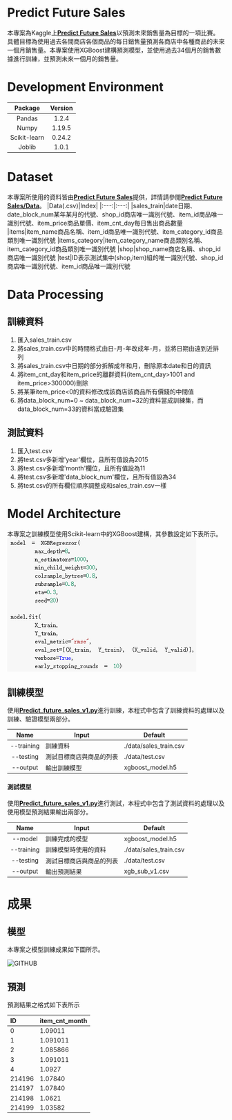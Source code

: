 # Predict Future Sales
本專案為Kaggle上[**Predict Future Sales**](https://www.kaggle.com/c/competitive-data-science-predict-future-sales/overview)以預測未來銷售量為目標的一項比賽。具體目標為使用過去各間商店各個商品的每日銷售量預測各商店中各種商品的未來一個月銷售量。本專案使用XGBoost建構預測模型，並使用過去34個月的銷售數據進行訓練，並預測未來一個月的銷售量。

# Development Environment
|Package|Version|
|:---:|:---:|
|Pandas|1.2.4
|Numpy|1.19.5
|Scikit-learn|0.24.2
|Joblib|1.0.1

# Dataset
本專案所使用的資料皆由[**Predict Future Sales**](https://www.kaggle.com/c/competitive-data-science-predict-future-sales/overview)提供，詳情請參閱[**Predict Future Sales/Data**](https://www.kaggle.com/c/competitive-data-science-predict-future-sales/data)。
|Data(.csv)|Index|
|:---:|:---:|
|sales_train|date日期、date_block_num某年某月的代號、shop_id商店唯一識別代號、item_id商品唯一識別代號、item_price商品單價、item_cnt_day每日售出商品數量
|items|item_name商品名稱、item_id商品唯一識別代號、item_category_id商品類別唯一識別代號
|items_category|item_category_name商品類別名稱、item_category_id商品類別唯一識別代號
|shop|shop_name商店名稱、shop_id商店唯一識別代號
|test|ID表示測試集中(shop,item)組的唯一識別代號、shop_id商店唯一識別代號、item_id商品唯一識別代號

# Data Processing
## 訓練資料
1. 匯入sales_train.csv
2. 將sales_train.csv中的時間格式由日-月-年改成年-月，並將日期由遠到近排列
3. 將sales_train.csv中日期的部分拆解成年和月，刪除原本date和日的資訊
4. 將item_cnt_day和item_price的離群資料(item_cnt_day>1001 and item_price>300000)刪除
5. 將某筆item_price<0的資料修改成該商店該商品所有價錢的中間值
6. 將data_block_num=0 ~ data_block_num=32的資料當成訓練集，而data_block_num=33的資料當成驗證集

## 測試資料
1. 匯入test.csv
2. 將test.csv多新增'year'欄位，且所有值設為2015
3. 將test.csv多新增'month'欄位，且所有值設為11
4. 將test.csv多新增'data_block_num'欄位，且所有值設為34
5. 將test.csv的所有欄位順序調整成和sales_train.csv一樣

# Model Architecture
本專案之訓練模型使用Scikit-learn中的XGBoost建構，其參數設定如下表所示。
![GITHUB](https://github.com/Ku-Jo-Chiao/predict_future_sales/blob/main/figure/xgb_arch.PNG "XGBoost 參數設定") 

## 訓練模型
使用[**Predict_future_sales_v1.py**](https://github.com/Ku-Jo-Chiao/predict_future_sales/blob/main/Predict_future_sales_v1.ipynb)進行訓練，本程式中包含了訓練資料的處理以及訓練、驗證模型兩部分。

|Name|Input|Default
|:---:|---|---
|--training|訓練資料|./data/sales_train.csv
|--testing|測試目標商店與商品的列表|./data/test.csv
|--output|輸出訓練模型|xgboost_model.h5

#### 測試模型
使用[**Predict_future_sales_v1.py**](https://github.com/Ku-Jo-Chiao/predict_future_sales/blob/main/Predict_future_sales_v1.ipynb)進行測試，本程式中包含了測試資料的處理以及使用模型預測結果輸出兩部分。

|Name|Input|Default
|:---:|---|---
|--model|訓練完成的模型|xgboost_model.h5
|--training|訓練模型時使用的資料|./data/sales_train.csv
|--testing|測試目標商店與商品的列表|./data/test.csv
|--output|輸出預測結果|xgb_sub_v1.csv

# 成果
## 模型
本專案之模型訓練成果如下圖所示。

![GITHUB](https://github.com/Ku-Jo-Chiao/predict_future_sales/blob/main/figure/xgb_se.PNG "XGBoost mse result") 

## 預測
預測結果之格式如下表所示

|ID|item_cnt_month|
|:---|:---|
|0|1.09011
|1|1.091011
|2|1.085866
|3|1.091011
|4|1.0927
|214196|1.07840
|214197|1.07840
|214198|1.0621
|214199|1.03582
